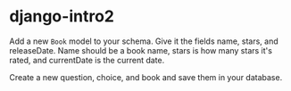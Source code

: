 # django-intro2

Add a new ```Book``` model to your schema. Give it the fields name, stars, and releaseDate. Name should be a book name, stars is how many stars it's rated, and currentDate is the current date.

Create a new question, choice, and book and save them in your database.
